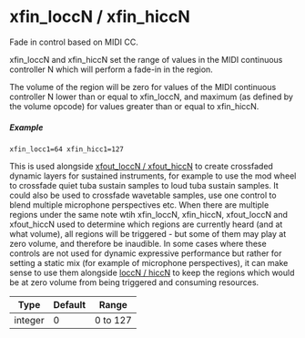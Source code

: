 # xfin_loccN / xfin_hiccN

Fade in control based on MIDI CC.

xfin_loccN and xfin_hiccN set the range of values in the MIDI continuous
controller N which will perform a fade-in in the region.

The volume of the region will be zero for values of the MIDI continuous
controller N lower than or equal to xfin_loccN, and maximum (as defined by
the volume opcode) for values greater than or equal to xfin_hiccN.

##### Example

```
xfin_locc1=64 xfin_hicc1=127
```

This is used alongside [xfout_loccN / xfout_hiccN](xfout_lo_hiccN) to create
crossfaded dynamic layers for sustained instruments, for example to use the mod
wheel to crossfade quiet tuba sustain samples to loud tuba sustain samples.
It could also be used to crossfade wavetable samples, use one control to blend
multiple microphone perspectives etc.
When there are multiple regions under the same note wtih xfin_loccN, xfin_hiccN,
xfout_loccN and xfout_hiccN used to determine which regions are currently heard
(and at what volume), all regions will be triggered - but some of them may play
at zero volume, and therefore be inaudible. In some cases where these controls
are not used for dynamic expressive performance but rather for setting
a static mix (for example of microphone perspectives), it can make sense
to use them alongside [loccN / hiccN](lo_hiccN) to keep the regions which would
be at zero volume from being triggered and consuming resources.

| Type    | Default | Range    |
| ---     | ---     | ---      |
| integer | 0       | 0 to 127 |
